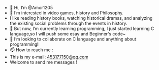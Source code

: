 - 👋 Hi, I’m @Amor1205
- 👀 I’m interested in video games, history and Philosophy.
- I like reading history books, watching historical dramas, and analyzing the existing social problems through the events in history.
- 🌱 But now, I’m currently learning programming, I just started learning C language,so I will push some esay and Beginner's code~
- 💞️ I’m looking to collaborate on C language and anything about programming!
- 📫 How to reach me :
- This is my e-mail: 453177150@qq.com   
- Welcome to send me messages !

<!---
Amor1205/Amor1205 is a ✨ special ✨ repository because its `README.md` (this file) appears on your GitHub profile.
You can click the Preview link to take a look at your changes.
--->

